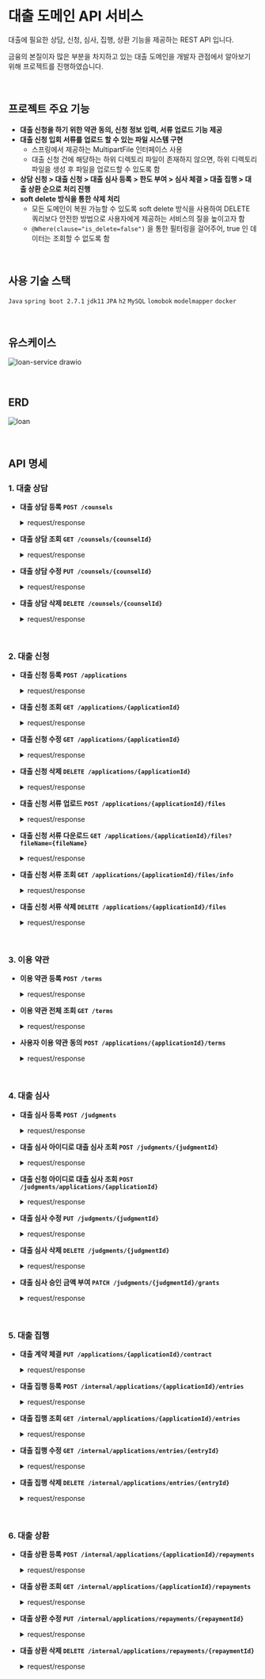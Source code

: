 # 대출 도메인 API 서비스
대출에 필요한 상담, 신청, 심사, 집행, 상환 기능을 제공하는 REST API 입니다.

금융의 본질이자 많은 부분을 차지하고 있는 대출 도메인을 개발자 관점에서 알아보기 위해 프로젝트를 진행하였습니다.

<br>

## 프로젝트 주요 기능
- **대출 신청을 하기 위한 약관 동의, 신청 정보 입력, 서류 업로드 기능 제공**
- **대출 신청 입회 서류를 업로드 할 수 있는 파일 시스템 구현**
  - 스프링에서 제공하는 MultipartFile 인터페이스 사용
  - 대출 신청 건에 해당하는 하위 디렉토리 파일이 존재하지 않으면, 하위 디렉토리 파일을 생성 후 파일을 업로드할 수 있도록 함
- **상담 신청 > 대출 신청 > 대출 심사 등록 > 한도 부여 > 심사 체결 > 대출 집행 > 대출 상환 순으로 처리 진행**
- **soft delete 방식을 통한 삭제 처리**
  - 모든 도메인이 복원 가능할 수 있도록 soft delete 방식을 사용하여 DELETE 쿼리보다 안전한 방법으로 사용자에게 제공하는 서비스의 질을 높이고자 함
  - `@Where(clause="is_delete=false")` 을 통한 필터링을 걸어주어, true 인 데이터는 조회할 수 없도록 함
  
<br>

## 사용 기술 스택
`Java` `spring boot 2.7.1` `jdk11` `JPA` `h2` `MySQL` `lomobok` `modelmapper` `docker`

<br>

## 유스케이스
![loan-service drawio](https://github.com/hyeonju0121/loan-service-project/assets/67223214/4d6587d3-d044-4fab-b296-ed7a93c73c65)

<br>

## ERD
![loan](https://github.com/hyeonju0121/loan-service-project/assets/67223214/34f97312-85e9-47f3-89f4-9ea71e358561)

<br>

## API 명세
### 1. 대출 상담
- **대출 상담 등록   `POST /counsels`**
      <details>
    <summary> request/response </summary>
    
    <div markdown="1">   
       ▫    상담 등록을 위한 이름, 전화번호, 이메일, 상담 내용, 주소, 상세주소, 우편번호 등이 포함되어야 한다.
      
          (example)
          Request Body :
          {
          "name": "홍길동",
          "cellPhone": "010-1111-2222",
          "email": "gildong@gmail.com",
          "memo": "대출 상담을 원합니다.",
          "address": "서울특별시 강남구",
          "addressDetail": "OOO호",
          "zipCode": "11122"
          }

    </div>


    <div markdown="1">    
      
          Response Body :
          {
            "result": {
                "code": "0000",
                "desc": "success"
            },
            "data": {
                "counselId": 1,
                "name": "홍길동",
                "cellPhone": "010-1111-2222",
                "email": "gildong@gmail.com",
                "memo": "대출 상담을 원합니다.",
                "address": "서울특별시 강남구",
                "addressDetail": "OOO호",
                "zipCode": "11122",
                "appliedAt": "2023-09-16T00:54:44.7181802",
                "createdAt": "2023-09-16T00:54:44.7381799",
                "updatedAt": "2023-09-16T00:54:44.7381799"
            }
        }

  </div>
   
    </details>
- **대출 상담 조회   `GET /counsels/{counselId}`**
      <details>
    <summary> request/response </summary>
    
    <div markdown="1">   

          (example)
          url : /counsels/1

    </div>


    <div markdown="1">    
      
          Response Body :
          {
              "result": {
                  "code": "0000",
                  "desc": "success"
              },
              "data": {
                  "counselId": 1,
                  "name": "홍길동",
                  "cellPhone": "010-1111-2222",
                  "email": "gildong@gmail.com",
                  "memo": "대출 상담을 원합니다.",
                  "address": "서울특별시 강남구",
                  "addressDetail": "OOO호",
                  "zipCode": "11122",
                  "appliedAt": "2023-09-16T00:58:47.227713",
                  "createdAt": "2023-09-16T00:58:47.250711",
                  "updatedAt": "2023-09-16T00:58:47.250711"
              }
          }

  </div>
   
    </details>
- **대출 상담 수정   `PUT /counsels/{counselId}`**
      <details>
    <summary> request/response </summary>
    
    <div markdown="1">   
 
          (example)
          url : /counsels/1
  
          Request Body :
          {
          "name": "홍길동",
          "cellPhone": "010-1111-2222",
          "email": "gildong@gmail.com",
          "memo": "대출 상담을 원합니다. 연락 주세요.",
          "address": "서울특별시 강남구",
          "addressDetail": "OOO호",
          "zipCode": "11122"
          }

    </div>


    <div markdown="1">    
      
          Response Body :
          {
            "result": {
                "code": "0000",
                "desc": "success"
            },
            "data": {
                "counselId": 1,
                "name": "홍길동",
                "cellPhone": "010-1111-2222",
                "email": "gildong@gmail.com",
                "memo": "대출 상담을 원합니다. 연락 주세요.",
                "address": "서울특별시 강남구",
                "addressDetail": "OOO호",
                "zipCode": "11122",
                "appliedAt": "2023-09-16T00:58:47.227713",
                "createdAt": "2023-09-16T00:58:47.250711",
                "updatedAt": "2023-09-16T01:08:26.4099299"
            }
        }

  </div>
   
    </details>
- **대출 상담 삭제   `DELETE /counsels/{counselId}`**
      <details>
    <summary> request/response </summary>
    
    <div markdown="1">   
 
          (example)
          url : /counsels/1

    </div>


    <div markdown="1">    
      
          Response Body :
          {
              "result": {
                  "code": "0000",
                  "desc": "success"
              },
              "data": null
          }

  </div>
   
    </details>

<br>

### 2. 대출 신청
- **대출 신청 등록   `POST /applications`**
      <details>
    <summary> request/response </summary>
    
    <div markdown="1">   
       ▫    대출 신청을 위한 이름, 전화번호, 이메일, 희망 금액 등이 포함되어야 한다.
      
          (example)
          Request Body :
          {
              "name": "홍길동",
              "cellPhone": "010-1111-2222",
              "email": "gildong@gmail.com",
              "hopeAmount": "8000000"
          }

    </div>


    <div markdown="1">    
      
          Response Body :
          {
              "result": {
                  "code": "0000",
                  "desc": "success"
              },
              "data": {
                  "applicationId": 1,
                  "name": "홍길동",
                  "cellPhone": "010-1111-2222",
                  "email": "gildong@gmail.com",
                  "hopeAmount": 8000000,
                  "appliedAt": "2023-09-16T01:12:04.9683264",
                  "contractedAt": null,
                  "createdAt": "2023-09-16T01:12:04.9723261",
                  "updatedAt": "2023-09-16T01:12:04.9723261"
              }
          }

  </div>
   
    </details>
- **대출 신청 조회   `GET /applications/{applicationId}`**
      <details>
    <summary> request/response </summary>
    
    <div markdown="1">   
 
          (example)
          url : /applications/1

    </div>

    <div markdown="1">    
      
          Response Body :
          {
              "result": {
                  "code": "0000",
                  "desc": "success"
              },
              "data": {
                  "applicationId": 1,
                  "name": "홍길동",
                  "cellPhone": "010-1111-2222",
                  "email": "gildong@gmail.com",
                  "hopeAmount": 8000000,
                  "appliedAt": "2023-09-16T01:12:04.9683264",
                  "contractedAt": null,
                  "createdAt": "2023-09-16T01:12:04.9723261",
                  "updatedAt": "2023-09-16T01:12:04.9723261"
              }
          }

  </div>
   
    </details>
- **대출 신청 수정   `GET /applications/{applicationId}`**
      <details>
    <summary> request/response </summary>
    
    <div markdown="1">   
 
          (example)
          url : /applications/1

          Request Body :
          {
              "name": "홍길동",
              "cellPhone": "010-1111-2222",
              "email": "gildong@gmail.com",
              "hopeAmount": "5000000"
          }

    </div>

    <div markdown="1">    
      
          Response Body :
          {
            "result": {
                "code": "0000",
                "desc": "success"
            },
            "data": {
                "applicationId": 1,
                "name": "홍길동",
                "cellPhone": "010-1111-2222",
                "email": "gildong@gmail.com",
                "hopeAmount": 5000000,
                "appliedAt": "2023-09-16T01:12:04.968326",
                "contractedAt": null,
                "createdAt": "2023-09-16T01:12:04.972326",
                "updatedAt": "2023-09-16T01:15:58.8015918"
            }
        }

  </div>
   
    </details>
- **대출 신청 삭제   `DELETE /applications/{applicationId}`**
      <details>
    <summary> request/response </summary>
    
    <div markdown="1">   
 
          (example)
          url : /applications/1

    </div>

    <div markdown="1">    
      
          Response Body :
          {
              "result": {
                  "code": "0000",
                  "desc": "success"
              },
              "data": null
          }

  </div>
   
    </details>
- **대출 신청 서류 업로드   `POST /applications/{applicationId}/files`**
      <details>
    <summary> request/response </summary>
    
    <div markdown="1">   
 
          (example)
          url : /applications/1

          file : 신청서류.hwp

    </div>

    <div markdown="1">    
      
          Response Body :
          {
              "result": {
                  "code": "0000",
                  "desc": "success"
              },
              "data": null
          }

  </div>
   
    </details>
- **대출 신청 서류 다운로드   `GET /applications/{applicationId}/files?fileName={fileName}`**
      <details>
    <summary> request/response </summary>
    
    <div markdown="1">   
 
          (example)
          url : /applications/1/files?fileName=신청서류.hwp

    </div>

    <div markdown="1">    
      
          Response Body :
          {
              "result": {
                  "code": "0000",
                  "desc": "success"
              },
              "data": null
          }

  </div>
   
    </details>
- **대출 신청 서류 조회   `GET /applications/{applicationId}/files/info`**
      <details>
    <summary> request/response </summary>
    
    <div markdown="1">   
 
          (example)
          url : /applications/1/files/info

    </div>

    <div markdown="1">    
      
          Response Body :
          {
              "result": {
                  "code": "0000",
                  "desc": "success"
              },
              "data": [
                  {
                      "name": "신청서류.hwp",
                      "url": "http://localhost:8080/applications/1/files?fileName=신청서류.hwp"
                  }
              ]
          }

  </div>
   
    </details>
- **대출 신청 서류 삭제   `DELETE /applications/{applicationId}/files`**
      <details>
    <summary> request/response </summary>
    
    <div markdown="1">   
 
          (example)
          url : /applications/1/files

    </div>

    <div markdown="1">    
      
          Response Body :
          {
              "result": {
                  "code": "0000",
                  "desc": "success"
              },
              "data": null
          }

  </div>
   
    </details>

<br>

### 3. 이용 약관
- **이용 약관 등록   `POST /terms`**
      <details>
    <summary> request/response </summary>
    
    <div markdown="1">   

          (example)
          Request Body :
          {
              "name": "대출 이용약관 1",
              "termsDetailUrl": "https://abc-storage.acc/djkfkgkfk"
          }

    </div>


    <div markdown="1">    
      
          Response Body :
          {
              "result": {
                  "code": "0000",
                  "desc": "success"
              },
              "data": {
                  "termsId": 1,
                  "name": "대출 이용약관 1",
                  "termsDetailUrl": "https://abc-storage.acc/djkfkgkfk",
                  "createdAt": "2023-09-16T02:39:00.9062106",
                  "updatedAt": "2023-09-16T02:39:00.9062106"
              }
          }

  </div>
   
    </details>
- **이용 약관 전체 조회   `GET /terms`**
      <details>
    <summary> request/response </summary>

    <div markdown="1">    
      
          Response Body :
          {
              "result": {
                  "code": "0000",
                  "desc": "success"
              },
              "data": [
                  {
                      "termsId": 1,
                      "name": "대출 이용약관 1",
                      "termsDetailUrl": "https://abc-storage.acc/djkfkgkfk",
                      "createdAt": "2023-09-16T02:39:00.906211",
                      "updatedAt": "2023-09-16T02:39:00.906211"
                  }
              ]
          }

  </div>
   
    </details>
- **사용자 이용 약관 동의   `POST /applications/{applicationId}/terms`**
      <details>
    <summary> request/response </summary>
    
    <div markdown="1">   

          (example)
          url : /applications/1/terms
  
          Request Body :
          {
              "acceptTermsIds": [1, 2, 3]
          }

    </div>


    <div markdown="1">    
      
          Response Body :
          {
            "result": {
                "code": "0000",
                "desc": "success"
            },
            "data": true
        }

  </div>
   
    </details>

<br>
    
### 4. 대출 심사
- **대출 심사 등록   `POST /judgments`**
      <details>
    <summary> request/response </summary>
    
    <div markdown="1">   

          (example)
          Request Body :
          {
              "applicationId": 1,
              "name": "이순신",
              "approvalAmount": "3000000"
          }

    </div>


    <div markdown="1">    
      
          Response Body :
          {
              "result": {
                  "code": "0000",
                  "desc": "success"
              },
              "data": {
                  "judgmentId": 1,
                  "applicationId": 1,
                  "name": "이순신",
                  "approvalAmount": 3000000,
                  "createdAt": "2023-09-16T02:43:09.3605967",
                  "updatedAt": "2023-09-16T02:43:09.3605967"
              }
          }

  </div>
   
    </details>
- **대출 심사 아이디로 대출 심사 조회   `POST /judgments/{judgmentId}`**
      <details>
    <summary> request/response </summary>
    
    <div markdown="1">   

          (example)
          url : /judgments/1

    </div>


    <div markdown="1">    
      
          Response Body :
          {
              "result": {
                  "code": "0000",
                  "desc": "success"
              },
              "data": {
                  "judgmentId": 1,
                  "applicationId": 1,
                  "name": "이순신",
                  "approvalAmount": 3000000.00,
                  "createdAt": "2023-09-16T02:43:09.360597",
                  "updatedAt": "2023-09-16T02:43:09.360597"
              }
          }

  </div>
   
    </details>
- **대출 신청 아이디로 대출 심사 조회   `POST /judgments/applications/{applicationId}`**
      <details>
    <summary> request/response </summary>
    
    <div markdown="1">   

          (example)
          url : /judgments/applications/1

    </div>


    <div markdown="1">    
      
          Response Body :
          {
              "result": {
                  "code": "0000",
                  "desc": "success"
              },
              "data": {
                  "judgmentId": 1,
                  "applicationId": 1,
                  "name": "이순신",
                  "approvalAmount": 3000000.00,
                  "createdAt": "2023-09-16T02:43:09.360597",
                  "updatedAt": "2023-09-16T02:43:09.360597"
              }
          }

  </div>
   
    </details>
- **대출 심사 수정   `PUT /judgments/{judgmentId}`**
      <details>
    <summary> request/response </summary>
    
    <div markdown="1">   

          (example)
          url : /judgments/1

          Request Body : 
          {
              "applicationId": 1,
              "name": "홍길동",
              "approvalAmount": "4000000"
          }

          
    </div>


    <div markdown="1">    
      
          Response Body :
          {
              "result": {
                  "code": "0000",
                  "desc": "success"
              },
              "data": {
                  "judgmentId": 1,
                  "applicationId": 1,
                  "name": "홍길동",
                  "approvalAmount": 4000000,
                  "createdAt": "2023-09-16T02:43:09.360597",
                  "updatedAt": "2023-09-16T02:47:42.3836305"
              }
          }

  </div>
   
    </details>
- **대출 심사 삭제   `DELETE /judgments/{judgmentId}`**
      <details>
    <summary> request/response </summary>
    
    <div markdown="1">   

          (example)
          url : /judgments/1
  
          
    </div>


    <div markdown="1">    
      
          Response Body :
          {
            "result": {
                "code": "0000",
                "desc": "success"
            },
            "data": null
        }

  </div>
   
    </details>
- **대출 심사 승인 금액 부여   `PATCH /judgments/{judgmentId}/grants`**
      <details>
    <summary> request/response </summary>
    
    <div markdown="1">   

          (example)
          url : /judgments/1/grants
  
          
    </div>


    <div markdown="1">    
      
          Response Body :
          {
            "result": {
                "code": "0000",
                "desc": "success"
            },
            "data": {
                "applicationId": 1,
                "approvalAmount": 4000000.00,
                "createdAt": "2023-09-16T02:49:26.59928",
                "updatedAt": "2023-09-16T02:50:22.1294578"
            }
        }

  </div>
   
    </details>

<br>
    
### 5. 대출 집행
- **대출 계약 체결   `PUT /applications/{applicationId}/contract`**
      <details>
    <summary> request/response </summary>
    
    <div markdown="1">   

          (example)
          url : /applications/1/contract

    </div>


    <div markdown="1">    
      
          Response Body :
          {
              "result": {
                  "code": "0000",
                  "desc": "success"
              },
              "data": null
          }

  </div>
   
    </details>
- **대출 집행 등록   `POST /internal/applications/{applicationId}/entries`**
      <details>
    <summary> request/response </summary>
    
    <div markdown="1">   

          (example)
          url : /internal/applications/1/entries

          Request Body :
          {
              "entryAmount": "4000000"
          }

    </div>


    <div markdown="1">    
      
          Response Body :
          {
              "result": {
                  "code": "0000",
                  "desc": "success"
              },
              "data": {
                  "entryId": 1,
                  "applicationId": 1,
                  "entryAmount": 4000000,
                  "createdAt": "2023-09-16T02:53:20.3704631",
                  "updatedAt": "2023-09-16T02:53:20.3704631"
              }
          }

  </div>
   
    </details>
- **대출 집행 조회   `GET /internal/applications/{applicationId}/entries`**
      <details>
    <summary> request/response </summary>
    
    <div markdown="1">   

          (example)
          url : /internal/applications/1/entries
  
    </div>


    <div markdown="1">    
      
          Response Body :
          {
              "result": {
                  "code": "0000",
                  "desc": "success"
              },
              "data": {
                  "entryId": 1,
                  "applicationId": 1,
                  "entryAmount": 4000000.00,
                  "createdAt": "2023-09-16T02:53:20.370463",
                  "updatedAt": "2023-09-16T02:53:20.370463"
              }
          }

  </div>
   
    </details>
- **대출 집행 수정   `GET /internal/applications/entries/{entryId}`**
      <details>
    <summary> request/response </summary>
    
    <div markdown="1">   

          (example)
          url : /internal/applications/entries/1

          Request Body :
          {
              "entryAmount": "8000000"
          }
  
    </div>


    <div markdown="1">    
      
          Response Body :
          {
            "result": {
                "code": "0000",
                "desc": "success"
            },
            "data": {
                "entryId": 1,
                "applicationId": 1,
                "beforeEntryAmount": 4000000.00,
                "afterEntryAmount": 8000000,
                "updatedAt": 2023-09-16T02:53:20.370463
            }
        }

  </div>
   
    </details>
- **대출 집행 삭제   `DELETE /internal/applications/entries/{entryId}`**
      <details>
    <summary> request/response </summary>
    
    <div markdown="1">   

          (example)
          url : /internal/applications/entries/1
  
    </div>


    <div markdown="1">    
      
          Response Body :
          {
              "result": {
                  "code": "0000",
                  "desc": "success"
              },
              "data": null
          }

  </div>
   
    </details>

<br>

### 6. 대출 상환
- **대출 상환 등록   `POST /internal/applications/{applicationId}/repayments`**
      <details>
    <summary> request/response </summary>
    
    <div markdown="1">   

          (example)
          url : /internal/applications/1/repayments

          Request Body :
          {
            "repaymentAmount" : "200000"
          }

    </div>


    <div markdown="1">    
      
          Response Body :
          {
              "result": {
                  "code": "0000",
                  "desc": "success"
              },
              "data": {
                  "applicationId": 1,
                  "repaymentAmount": 200000,
                  "balance": 3800000.00,
                  "createdAt": "2023-09-16T02:59:47.0227805",
                  "updatedAt": "2023-09-16T02:59:47.0227805"
              }
          }

  </div>
   
    </details>
- **대출 상환 조회   `GET /internal/applications/{applicationId}/repayments`**
      <details>
    <summary> request/response </summary>
    
    <div markdown="1">   

          (example)
          url : /internal/applications/1/repayments

    </div>


    <div markdown="1">    
      
          Response Body :
          {
              "result": {
                  "code": "0000",
                  "desc": "success"
              },
              "data": [
                  {
                      "repaymentId": 1,
                      "repaymentAmount": 200000.00,
                      "createdAt": "2023-09-16T02:59:47.022781",
                      "updatedAt": "2023-09-16T02:59:47.022781"
                  },
                  {
                      "repaymentId": 2,
                      "repaymentAmount": 200000.00,
                      "createdAt": "2023-09-16T03:00:14.399241",
                      "updatedAt": "2023-09-16T03:00:14.399241"
                  },
                  {
                      "repaymentId": 3,
                      "repaymentAmount": 200000.00,
                      "createdAt": "2023-09-16T03:00:16.490235",
                      "updatedAt": "2023-09-16T03:00:16.490235"
                  }
              ]
          }

  </div>
   
    </details>
- **대출 상환 수정   `PUT /internal/applications/repayments/{repaymentId}`**
      <details>
    <summary> request/response </summary>
    
    <div markdown="1">   

          (example)
          url : /internal/applications/repayments/1

          Request Body :
          {
            "repaymentAmount" : "300000"
          }

    </div>


    <div markdown="1">    
      
          Response Body :
          {
              "result": {
                  "code": "0000",
                  "desc": "success"
              },
              "data": {
                  "applicationId": 1,
                  "beforeRepaymentAmount": 200000.00,
                  "afterRepaymentAmount": 300000,
                  "balance": 3300000.00,
                  "createdAt": "2023-09-16T02:59:47.022781",
                  "updatedAt": "2023-09-16T03:01:47.1374274"
              }
          }

  </div>
   
    </details>
- **대출 상환 삭제   `DELETE /internal/applications/repayments/{repaymentId}`**
      <details>
    <summary> request/response </summary>
    
    <div markdown="1">   

          (example)
          url : /internal/applications/repayments/1

    </div>


    <div markdown="1">    
      
          Response Body :
          {
              "result": {
                  "code": "0000",
                  "desc": "success"
              },
              "data": null
          }

  </div>
   
    </details>
